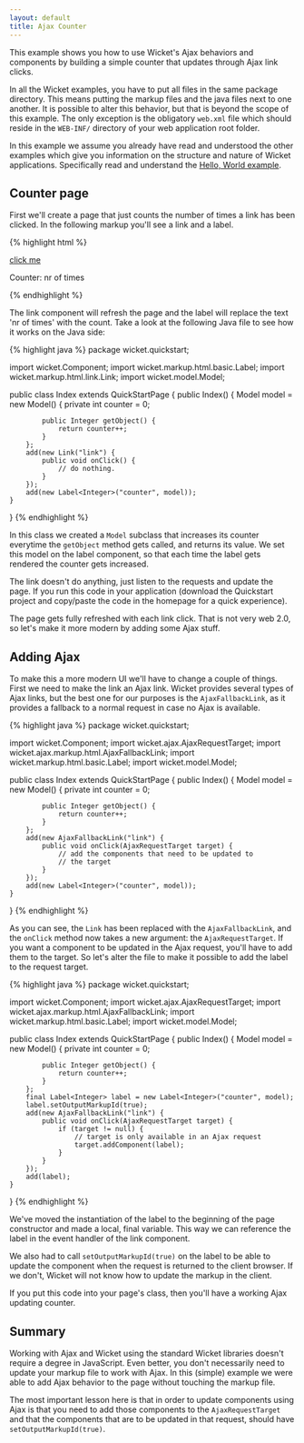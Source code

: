 ```yaml
---
layout: default
title: Ajax Counter
---
```


This example shows you how to use Wicket's Ajax behaviors and components by
building a simple counter that updates through Ajax link clicks.

In all the Wicket examples, you have to put all files in the same package
directory. This means putting the markup files and the java files next to one
another. It is possible to alter this behavior, but that is beyond the scope
of this example. The only exception is the obligatory `web.xml` file which
should reside in the `WEB-INF/` directory of your web application root
folder.

In this example we assume you already have read and understood the other
examples which give you information on the structure and nature of Wicket
applications. Specifically read and understand the [Hello, World
example](helloworld.html).

## Counter page

First we'll create a page that just counts the number of times a link has been clicked. In the following markup you'll see a link and a label.

{% highlight html %}
<html>
<head></head>
<body>
    <a href="#" wicket:id="link">click me</a>
    <p>
        Counter: <span wicket:id="counter">nr of times</span>
    </p>
</body>
</html>
{% endhighlight %}

The link component will refresh the page and the label will replace the text
'nr of times' with the count. Take a look at the following Java file to see
how it works on the Java side:

{% highlight java %}
package wicket.quickstart;

import wicket.Component;
import wicket.markup.html.basic.Label;
import wicket.markup.html.link.Link;
import wicket.model.Model;

public class Index extends QuickStartPage {
    public Index() {
        Model<Integer> model = new Model<Integer>() {
            private int counter = 0;

            public Integer getObject() {
                return counter++;
            }
        };
        add(new Link("link") {
            public void onClick() {
                // do nothing.
            }
        });
        add(new Label<Integer>("counter", model));
    }
}
{% endhighlight %}

In this class we created a `Model` subclass that increases its counter
everytime the `getObject` method gets called, and returns its value. We set
this model on the label component, so that each time the label gets rendered
the counter gets increased.

The link doesn't do anything, just listen to the requests and update the
page. If you run this code in your application (download the Quickstart
project and copy/paste the code in the homepage for a quick experience).

The page gets fully refreshed with each link click. That is not very web 2.0,
so let's make it more modern by adding some Ajax stuff.

## Adding Ajax

To make this a more modern UI we'll have to change a couple of things. First
we need to make the link an Ajax link. Wicket provides several types of Ajax
links, but the best one for our purposes is the `AjaxFallbackLink`, as it
provides a fallback to a normal request in case no Ajax is available.

{% highlight java %}
package wicket.quickstart;

import wicket.Component;
import wicket.ajax.AjaxRequestTarget;
import wicket.ajax.markup.html.AjaxFallbackLink;
import wicket.markup.html.basic.Label;
import wicket.model.Model;

public class Index extends QuickStartPage {
    public Index() {
        Model<Integer> model = new Model<Integer>() {
            private int counter = 0;

            public Integer getObject() {
                return counter++;
            }
        };
        add(new AjaxFallbackLink("link") {
            public void onClick(AjaxRequestTarget target) {
                // add the components that need to be updated to 
                // the target
            }
        });
        add(new Label<Integer>("counter", model));
    }
}
{% endhighlight %}

As you can see, the `Link` has been replaced with the `AjaxFallbackLink`, and the
`onClick` method now takes a new argument: the `AjaxRequestTarget`. If you want a
component to be updated in the Ajax request, you'll have to add them to the
target. So let's alter the file to make it possible to add the label to the
request target.

{% highlight java %}
package wicket.quickstart;

import wicket.Component;
import wicket.ajax.AjaxRequestTarget;
import wicket.ajax.markup.html.AjaxFallbackLink;
import wicket.markup.html.basic.Label;
import wicket.model.Model;

public class Index extends QuickStartPage {
    public Index() {
        Model<Integer> model = new Model<Integer>() {
            private int counter = 0;

            public Integer getObject() {
                return counter++;
            }
        };
        final Label<Integer> label = new Label<Integer>("counter", model);
        label.setOutputMarkupId(true);
        add(new AjaxFallbackLink("link") {
            public void onClick(AjaxRequestTarget target) {
                if (target != null) {
                    // target is only available in an Ajax request
                    target.addComponent(label);
                }
            }
        });
        add(label);
    }
}
{% endhighlight %}

We've moved the instantiation of the label to the beginning of the page
constructor and made a local, final variable. This way we can reference the
label in the event handler of the link component.

We also had to call `setOutputMarkupId(true)` on the label to be able to
update the component when the request is returned to the client browser. If
we don't, Wicket will not know how to update the markup in the client.

If you put this code into your page's class, then you'll have a working Ajax
updating counter.

## Summary

Working with Ajax and Wicket using the standard Wicket libraries doesn't
require a degree in JavaScript. Even better, you don't necessarily need to
update your markup file to work with Ajax. In this (simple) example we were
able to add Ajax behavior to the page without touching the markup file.

The most important lesson here is that in order to update components using
Ajax is that you need to add those components to the `AjaxRequestTarget` and
that the components that are to be updated in that request, should have
`setOutputMarkupId(true)`.
